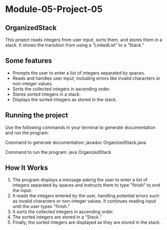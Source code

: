 # Module-05-Project-05

## OrganizedStack

This project reads integers from user input, sorts them, and stores them in a stack. It shows the transition from using a “LinkedList” to a “Stack.”

## Some features

- Prompts the user to enter a list of integers separated by spaces.
- Reads and handles user input, including errors like invalid characters or non-integer values.
- Sorts the collected integers in ascending order.
- Stores sorted integers in a stack.
- Displays the sorted integers as stored in the stack.

## Running the project

Use the following commands in your terminal to generate documentation and run the program:

Command to generate documentation:
javadoc OrganizedStack.java

Command to run the program:
java OrganizedStack

## How It Works

1. The program displays a message asking the user to enter a list of integers separated by spaces and instructs them to type "finish" to end the input.
2. It reads the integers entered by the user, handling potential errors such as invalid characters or non-integer values. It continues reading input until the user types "finish."
3. It sorts the collected integers in ascending order.
4. The sorted integers are stored in a “Stack.”
5. Finally, the sorted integers are displayed as they are stored in the stack.

